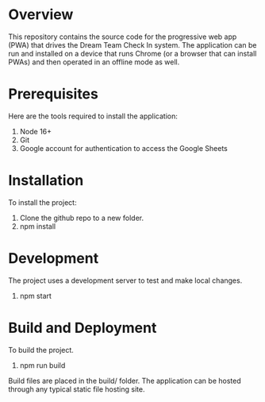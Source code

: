 # Overview

This repository contains the source code for the progressive web app (PWA) that drives the Dream Team Check In system. The application can be run and installed on a device that runs Chrome (or a browser that can install PWAs) and then operated in an offline mode as well.

# Prerequisites

Here are the tools required to install the application:

1. Node 16+
2. Git
3. Google account for authentication to access the Google Sheets

# Installation

To install the project:

1. Clone the github repo to a new folder.
2. npm install

# Development

The project uses a development server to test and make local changes.

1. npm start


# Build and Deployment

To build the project.

1. npm run build

Build files are placed in the build/ folder. The application can be hosted through any typical static file hosting site.
